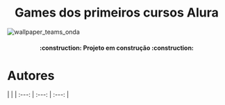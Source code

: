 <h1 align="center"> Games dos primeiros cursos Alura </h1>


![wallpaper_teams_onda](https://github.com/Greger-BB/games-alura/assets/166054506/0f20804d-8cb9-4538-b5a2-a61a37707bde) 

<h4 align="center"> 
    :construction:  Projeto em construção  :construction:
</h4>


# Autores

| [](https://github.com/Greger-BB) |
| :---: | :---: | :---: |
